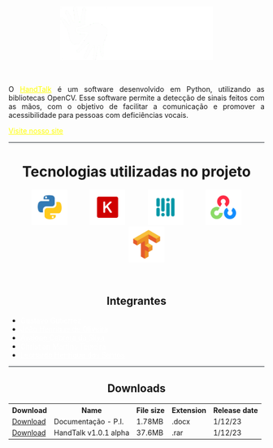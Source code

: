 <p align="center">
  <img src="public/assets/images/Handtalk logo.png" style="width: 300px;" />
</p>

<br>
<p style="text-align: justify">O <a href="https://hand-talk.netlify.app/" target="_blank" style="color: yellow">HandTalk</a> é um software desenvolvido em Python, utilizando as bibliotecas OpenCV. Esse software permite a detecção de sinais feitos com as mãos, com o objetivo de facilitar a comunicação e promover a acessibilidade para pessoas com deficiências vocais.</p>


<a href="https://hand-talk.netlify.app/" target="_blank" style="color: yellow">Visite nosso site</a>

<div style="background-color: #21262d; width: 100%; height: 1px; border-radius: 100px"></div>

<h1 align="center">Tecnologias utilizadas no projeto</h1>
<p align="center">
    <img src="public/assets/images/TechIcons/Python.png"/ style="width: 70px; display: inline-block;">
    <img src="public/assets/images/TechIcons/KerasIcon.png"/ style="width: 70px; display: inline-block; margin-left: 40px;">
    <img src="public/assets/images/TechIcons/MediaPipe.png"/ style="width: 70px; display: inline-block; margin-left: 40px;">
    <img src="public/assets/images/TechIcons/OpenCV.png"/ style="width: 70px; display: inline-block; margin-left: 40px;">
    <img src="public/assets/images/TechIcons/TensorFlow.png"/ style="width: 70px; display: inline-block; margin-left: 40px;">
</p>
<br>
<h2 align="center">Integrantes</h2>
<ul>
    <li>
        <a href="https://github.com/Gustavo2022003" target="_blank" style="color: white">Gustavo Gutierrez</a>
    </li>
    <li>
        <a href="https://github.com/oliveirajh" target="_blank" style="color: white">João Henrique de Oliveira</a>
    </li>
    <li>
        <a href="https://github.com/avalonecabrera1902" target="_blank" style="color: white">Avalone Cabrera da Silva</a>
    </li>
    <li>
        <a href="https://github.com/chrismatex" target="_blank" style="color: white">Christian Martins Teixeira</a>
    </li>
    <li>
        <a href="#" target="_blank" style="color: white">Leonardo Henrique dos Santos</a>
    </li>
</ul>

<div style="background-color: #21262d; width: 100%; height: 1px; border-radius: 100px"></div>

<h2 align="center">Downloads</h2>
<div style="margin: auto;">
    <table>
        <tr>
            <th>Download</th>
            <th>Name</th>
            <th>File size</th>
            <th>Extension</th>
            <th>Release date</th>
        </tr>
        <tr>
            <td><a href="public/Docs/HandTalk.pdf">Download</a></td>
            <td>Documentação - P.I.</td>
            <td>1.78MB</td>
            <td>.docx</td>
            <td>1/12/23</td>
        </tr>
            <tr>
            <td><a href="HandTalk.rar">Download</a></td>
            <td>HandTalk v1.0.1 alpha</td>
            <td>37.6MB</td>
            <td>.rar</td>
            <td>1/12/23</td>
        </tr>
    </table>
</div>
